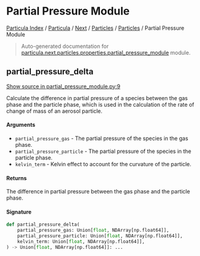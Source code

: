 # Partial Pressure Module

[Particula Index](../../../../README.md#particula-index) / [Particula](../../../index.md#particula) / [Next](../../index.md#next) / [Particles](../index.md#particles) / [Particles](../index.md#particles) / Partial Pressure Module

> Auto-generated documentation for [particula.next.particles.properties.partial_pressure_module](https://github.com/Gorkowski/particula/blob/main/particula/next/particles/properties/partial_pressure_module.py) module.

## partial_pressure_delta

[Show source in partial_pressure_module.py:9](https://github.com/Gorkowski/particula/blob/main/particula/next/particles/properties/partial_pressure_module.py#L9)

Calculate the difference in partial pressure of a species between the gas
phase and the particle phase, which is used in the calculation of the rate
of change of mass of an aerosol particle.

#### Arguments

- `partial_pressure_gas` - The partial pressure of the species in the
    gas phase.
- `partial_pressure_particle` - The partial pressure of the species in
    the particle phase.
- `kelvin_term` - Kelvin effect to account for the curvature of
    the particle.

#### Returns

The difference in partial pressure between the gas phase and the
    particle phase.

#### Signature

```python
def partial_pressure_delta(
    partial_pressure_gas: Union[float, NDArray[np.float64]],
    partial_pressure_particle: Union[float, NDArray[np.float64]],
    kelvin_term: Union[float, NDArray[np.float64]],
) -> Union[float, NDArray[np.float64]]: ...
```
